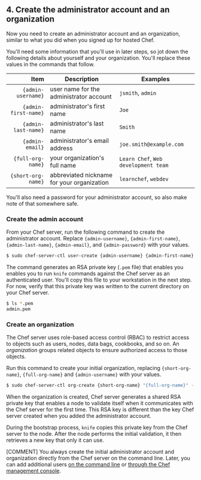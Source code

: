 ## 4. Create the administrator account and an organization

Now you need to create an administrator account and an organization, similar to what you did when you signed up for hosted Chef.

You'll need some information that you'll use in later steps, so jot down the following details about yourself and your organization. You'll replace these values in the commands that follow.

| Item                 | Description |    Examples |
|-----------------------------------:|-------------|----------|
| `{admin-username}`   | user name for the administrator account | `jsmith`, `admin` |
| `{admin-first-name}` | administrator's first name | `Joe` |
| `{admin-last-name}`  | administrator's last name | `Smith` |
| `{admin-email}`      | administrator's email address | `joe.smith@example.com` |
| `{full-org-name}`    | your organization's full name | `Learn Chef`, `Web development team` |
| `{short-org-name}`   | abbreviated nickname for your organization | `learnchef`, `webdev` |

You'll also need a password for your administrator account, so also make note of that somewhere safe.

### Create the admin account

From your Chef server, run the following command to create the administrator account. Replace `{admin-username}`, `{admin-first-name}`, `{admin-last-name}`, `{admin-email}`, and `{admin-password}` with your values.

```bash
$ sudo chef-server-ctl user-create {admin-username} {admin-first-name} {admin-last-name} {admin-email} {admin-password} --filename {admin-username}.pem
```

The command generates an RSA private key (<code class="file-path">.pem</code> file) that enables you enables you to run `knife` commands against the Chef server as an authenticated user. You'll copy this file to your workstation in the next step. For now, verify that this private key was written to the current directory on your Chef server.

```bash
$ ls *.pem
admin.pem
```

### Create an organization

The Chef server uses role-based access control (RBAC) to restrict access to objects such as users, nodes, data bags, cookbooks, and so on. An _organization_ groups related objects to ensure authorized access to those objects.

Run this command to create your initial organization, replacing `{short-org-name}`, `{full-org-name}` and `{admin-username}` with your values.

```bash
$ sudo chef-server-ctl org-create {short-org-name} "{full-org-name}" --association {admin-username}
```

When the organization is created, Chef server generates a shared RSA private key that enables a node to validate itself when it communicates with the Chef server for the first time. This RSA key is different than the key Chef server created when you added the administrator account.

During the bootstrap process, `knife` copies this private key from the Chef server to the node. After the node performs the initial validation, it then retrieves a new key that only it can use. 

[COMMENT] You always create the initial administrator account and organization directly from the Chef server on the command line. Later, you can add additional users [on the command line](https://docs.chef.io/server_orgs.html) or [through the Chef management console](https://docs.chef.io/manage.html#admin).
